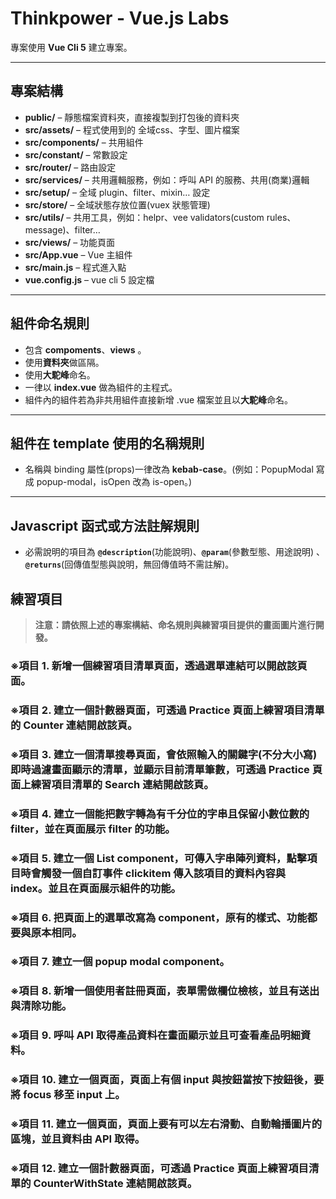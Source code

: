 # Thinkpower - Vue.js Labs #
專案使用 **Vue Cli 5** 建立專案。  

***
## 專案結構 ##
* **public/** – 靜態檔案資料夾，直接複製到打包後的資料夾  
* **src/assets/** – 程式使用到的 全域css、字型、圖片檔案  
* **src/components/** – 共用組件  
* **src/constant/** – 常數設定  
* **src/router/** – 路由設定  
* **src/services/** – 共用邏輯服務，例如：呼叫 API 的服務、共用(商業)邏輯  
* **src/setup/** – 全域 plugin、filter、mixin… 設定  
* **src/store/** – 全域狀態存放位置(vuex 狀態管理)  
* **src/utils/** – 共用工具，例如：helpr、vee validators(custom rules、message)、filter…  
* **src/views/** – 功能頁面  
* **src/App.vue** – Vue 主組件  
* **src/main.js** – 程式進入點  
* **vue.config.js** – vue cli 5 設定檔  

***
## 組件命名規則 ##

* 包含 **compoments**、**views** 。  
* 使用**資料夾**做區隔。  
* 使用**大駝峰**命名。  
* 一律以 **index.vue** 做為組件的主程式。  
* 組件內的組件若為非共用組件直接新增 .vue 檔案並且以**大駝峰**命名。  

***
## 組件在 template 使用的名稱規則 ##
* 名稱與 binding 屬性(props)一律改為 **kebab-case**。(例如：PopupModal 寫成 popup-modal，isOpen 改為 is-open。)
***
## Javascript 函式或方法註解規則 ##
* 必需說明的項目為 **`@description`**(功能說明)、**`@param`**(參數型態、用途說明) 、**`@returns`**(回傳值型態與說明，無回傳值時不需註解)。

## 練習項目 ##
> **注意：請依照上述的專案構結、命名規則與練習項目提供的畫面圖片進行開發。**  
### **※項目 1. 新增一個練習項目清單頁面，透過選單連結可以開啟該頁面。** ###

### **※項目 2. 建立一個計數器頁面，可透過 Practice 頁面上練習項目清單的 Counter 連結開啟該頁。** ###

### **※項目 3. 建立一個清單搜尋頁面，會依照輸入的關鍵字(不分大小寫)即時過濾畫面顯示的清單，並顯示目前清單筆數，可透過 Practice 頁面上練習項目清單的 Search 連結開啟該頁。** ###

### **※項目 4. 建立一個能把數字轉為有千分位的字串且保留小數位數的 filter，並在頁面展示 filter 的功能。** ###

### **※項目 5. 建立一個 List component，可傳入字串陣列資料，點擊項目時會觸發一個自訂事件 clickitem 傳入該項目的資料內容與 index。並且在頁面展示組件的功能。** ###
  

### **※項目 6. 把頁面上的選單改寫為 component，原有的樣式、功能都要與原本相同。** ###
 

### **※項目 7. 建立一個 popup modal component。** ###
    

### **※項目 8. 新增一個使用者註冊頁面，表單需做欄位檢核，並且有送出與清除功能。** ###
 

### **※項目 9. 呼叫 API 取得產品資料在畫面顯示並且可查看產品明細資料。** ###
  

### **※項目 10. 建立一個頁面，頁面上有個 input 與按鈕當按下按鈕後，要將 focus 移至 input 上。** ###


### **※項目 11. 建立一個頁面，頁面上要有可以左右滑動、自動輪播圖片的區塊，並且資料由 API 取得。** ###


### **※項目 12. 建立一個計數器頁面，可透過 Practice 頁面上練習項目清單的 CounterWithState 連結開啟該頁。** ###
 